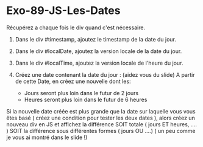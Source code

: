 # Exo-89-JS-Les-Dates

Récupérez a chaque fois le div quand c'est nécessaire.

1. Dans le div #timestamp, ajoutez le timestamp de la date du jour.
2. Dans le div #localDate, ajoutez la version locale de la date du jour. 
3. Dans le div #localTime, ajoutez la version locale de l'heure du jour.


4. Créez une date contenant la date du jour : (aidez vous du slide)
   A partir de cette Date, en créez une nouvelle dont les:
   * Jours seront plus loin dans le futur de 2 jours
   * Heures seront  plus loin dans le futur de 6 heures
    
Si la nouvelle date créée est plus grande que la date sur laquelle vous vous êtes basé ( créez une condition pour tester 
les deux dates ), alors créez un nouveau div en JS et affichez la différence SOIT totale
( jours ET heures, .... ) SOIT la différence sous différentes formes ( jours OU ....)
( un peu comme je vous ai montré dans le slide !)
    